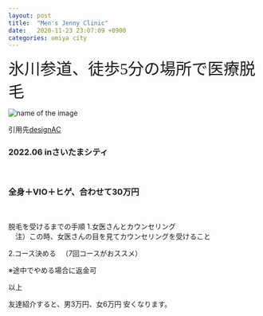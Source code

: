 ```yaml
---
layout: post
title:  "Men's Jenny Clinic"
date:   2020-11-23 23:07:09 +0900
categories: omiya city
---
```



<font size="6" face="ＭＳ ゴシック">氷川参道、徒歩5分の場所で医療脱毛</font>

![name of the image](https://se8move.github.io/blog/img/22736509_s.jpg)

引用先[designAC](https://www.design-ac.net/)


<h3>2022.06 inさいたまシティ</h3><br>




<h3>全身＋VIO＋ヒゲ、合わせて30万円</h3><br>

脱毛を受けるまでの手順
1.女医さんとカウンセリング<br>
　注）この時、女医さんの目を見てカウンセリングを受けること

2.コース決める
　（7回コースがおススメ）



※途中でやめる場合に返金可



以上


友達紹介すると、男3万円、女6万円
安くなります。

